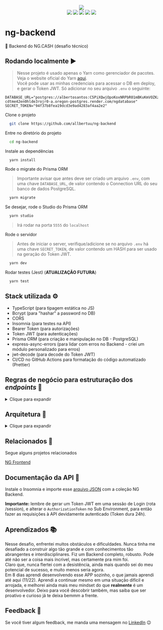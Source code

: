 <div align="center">
  <img src="https://img.shields.io/badge/status-completed-brightgreen" />
</div>
<div align="center">
  <img src="https://img.shields.io/badge/Node.js-43853D?&logo=node.js&logoColor=white" />
  <img src="https://img.shields.io/badge/Express.js-287340" />
  <img src="https://img.shields.io/badge/TypeScript-007ACC?&logo=typescript&logoColor=white" />
  <img src="https://img.shields.io/badge/Prisma-3982CE?&logo=Prisma&logoColor=white" />
  <img src="https://img.shields.io/badge/json%20web%20tokens%20|%20JWT-1b1c1a?&logo=json-web-tokens&logoColor=pink" />
</div>

# ng-backend

🧱 Backend do NG.CASH (desafio técnico)

## Rodando localmente ▶

> Nesse projeto é usado apenas o Yarn como gerenciador de pacotes. Veja o website oficial do Yarn [aqui](https://yarnpkg.com/).  
> Você pode usar as minhas credenciais para acessar o DB em deploy, e gerar o Token JWT. Só adicionar no seu arquivo `.env` o seguinte:  
```
DATABASE_URL="postgres://albertosantos:C5PiXQwjOpoKoxNRPbR01mBKuKmVOZKz@dpg-cdtme42en0hlde3rojr0-a.oregon-postgres.render.com/ngdatabase"
SECRET_TOKEN="94f37b8fea19dcd3e9ad4283af4aa2e2"
```

Clone o projeto

```bash
  git clone https://github.com/allbertuu/ng-backend
```

Entre no diretório do projeto

```bash
  cd ng-backend
```

Instale as dependências

```bash
  yarn install
```

Rode o migrate do Prisma ORM

> Importante avisar que antes deve ser criado um arquivo `.env`, com uma chave `DATABASE_URL`, de valor contendo o Connection URL do seu banco de dados PostgreSQL.

```bash
  yarn migrate
```

Se desejar, rode o Studio do Prisma ORM

```bash
  yarn studio
```

> Irá rodar na porta `5555` do `localhost`

Rode o servidor

> Antes de iniciar o server, verifique/adicione se no arquivo `.env` há uma chave `SECRET_TOKEN`, de valor contendo um HASH para ser usado na geração do Token JWT.

```bash
  yarn dev
```

Rodar testes (Jest) (**ATUALIZAÇÃO FUTURA**)

```bash
  yarn test
```

## Stack utilizada ⚙

-   TypeScript (para tipagem estática no JS)
-   Bcrypt (para "hashar" a password no DB)
-   CORS
-   Insomnia (para testes na API)
-   Bearer Token (para autorizações)
-   Token JWT (para autenticações)
-   Prisma ORM (para criação e manipulação no DB - PostgreSQL)
-   express-async-errors (para lidar com erros no Backend - criei um módulo personalizado para erros)
-   jwt-decode (para decode do Token JWT)
-   CI/CD no GitHub Actions para formatação do código automatizado (Prettier)

## Regras de negócio para estruturação dos _endpoints_ 📑

<details>
<summary>Clique para expandir</summary>

-   [x] Qualquer pessoa deverá poder fazer parte da NG. Para isso, basta realizar o cadastro informando _username_ e _password_.
-   [x] Deve-se garantir que cada _username_ seja único e composto por, pelo menos, 3 caracteres.
-   [x] Deve-se garantir que a _password_ seja composta por pelo menos 8 caracteres, um número e uma letra maiúscula. Lembre-se que ela deverá ser _hashada_ ao ser armazenada no banco.
-   [x] Durante o processo de cadastro de um novo usuário, sua respectiva conta deverá ser criada automaticamente na tabela **Accounts** com um _balance_ de R$ 100,00. É importante ressaltar que caso ocorra algum problema e o usuário não seja criado, a tabela **Accounts** não deverá ser afetada.
-   [x] Todo usuário deverá conseguir logar na aplicação informando _username_ e _password._ Caso o login seja bem-sucedido, um token JWT (com 24h de validade) deverá ser fornecido.
-   [x] Todo usuário logado (ou seja, que apresente um token válido) deverá ser capaz de visualizar seu próprio _balance_ atual. Um usuário A não pode visualizar o _balance_ de um usuário B, por exemplo.
-   [x] Todo usuário logado (ou seja, que apresente um token válido) deverá ser capaz de realizar um _cash-out_ informando o _username_ do usuário que sofrerá o _cash-in_), caso apresente _balance_ suficiente para isso. Atente-se ao fato de que um usuário não deverá ter a possibilidade de realizar uma transferência para si mesmo.
-   [x] Toda nova transação bem-sucedida deverá ser registrada na tabela **Transactions**. Em casos de falhas transacionais, a tabela **Transactions** não deverá ser afetada.
-   [x] Todo usuário logado (ou seja, que apresente um token válido) deverá ser capaz de visualizar as transações financeiras (_cash-out_ e _cash-in_) que participou. Caso o usuário não tenha participado de uma determinada transação, ele nunca poderá ter acesso à ela.
-   [-] Todo usuário logado (ou seja, que apresente um token válido) deverá ser capaz de filtrar as transações financeiras que participou por:
    -   [-] Data de realização da transação e/ou
        -   [-] Transações de _cash-out;_
        -   [-] Transações de _cash-in._

</details>

## Arquitetura 🧱

<details>
<summary>Clique para expandir</summary>

-   Tabela **Users:**
    -   id —> _PK_
    -   username (o @ do usuário)
    -   password (_hasheada_)
    -   accountId —> _FK_ Accounts[id]
-   Tabela **Accounts:**
    -   id —> _PK_
    -   balance
-   Tabela **Transactions:** - id —> _PK_ - debitedAccountId —> _FK_ Accounts[id] - creditedAccountId —> _FK_ Accounts[id] - value - createdAt
</details>

## Relacionados 🔗

Segue alguns projetos relacionados

[NG Frontend](https://github.com/allbertuu/ng-frontend)

## Documentação da API 🧱

Instale o Insomnia e importe esse [arquivo JSON](https://drive.google.com/file/d/1HF9fhqjjoLlfzcN-CLRS6xqYem5OuBYW/view?usp=sharing) com a coleção NG Backend.

**Importante:** lembre de gerar um Token JWT em uma sessão de Login (rota /session), e alterar o `AuthorizationToken` no Sub Environment, para então fazer as requisições à API devidamente autenticado (Token dura 24h).

## Aprendizados 📚

Nesse desafio, enfrentei muitos obstáculos e dificuldades. Nunca tinha me desafiado a construir algo tão grande e com conhecimentos tão abrangentes e interdisciplinares. Fiz um Backend completo, robusto. Pode até não ser a coisa mais íncrivel, mas certamente pra mim foi.  
Claro que, nunca flertei com a desistência, ainda mais quando sei do meu potencial de sucesso, e muito menos seria agora.  
Em 8 dias aprendi desenvolvendo esse APP sozinho, o que jamais aprendi até aqui (11/22). Aprendi a continuar mesmo em uma situação difícil e arrojada, e melhorei ainda mais meu mindset do que **realmente** é um desenvolvedor. Deixo para você descobrir também, mas saiba que ser proativo e curioso já te deixa bemmm a frente.

## Feedback 💬

Se você tiver algum feedback, me manda uma mensagem no [LinkedIn](https://www.linkedin.com/in/albertov-albuquerque/) 😉
